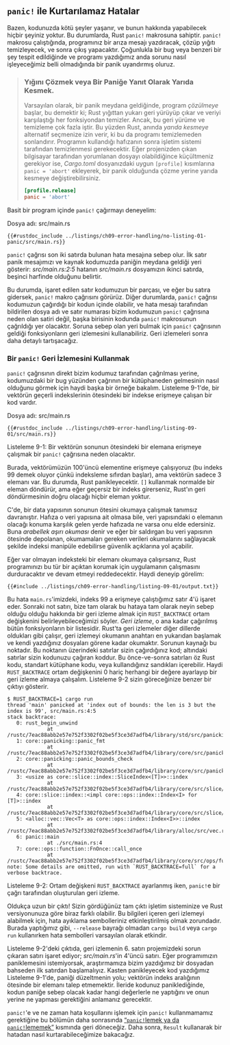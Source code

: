 ## `panic!` ile Kurtarılamaz Hatalar

Bazen, kodunuzda kötü şeyler yaşanır, ve bunun hakkında yapabilecek hiçbir şeyiniz
yoktur. Bu durumlarda, Rust `panic!` makrosuna sahiptir. `panic!` makrosu çalıştığında,
programınız bir arıza mesajı yazdıracak, çözüp yığıtı temizleyecek, ve sonra çıkış
yapacaktır. Çoğunlukla bir bug veya benzeri bir şey tespit edildiğinde ve programı
yazdığımız anda sorunu nasıl işleyeceğimiz belli olmadığında bir panik uyandırmış oluruz.

> ### Yığını Çözmek veya Bir Paniğe Yanıt Olarak Yarıda Kesmek.
>
> Varsayılan olarak, bir panik meydana geldiğinde, program *çözülmeye* başlar, bu
>demektir ki; Rust yığıttan yukarı geri yürüyüp çıkar ve veriyi karşılaştığı her fonksiyondan
>temizler. Ancak, bu geri yürüme ve temizleme çok fazla iştir. Bu yüzden Rust,
>anında *yarıda kesmeye* alternatif seçmenize izin verir, ki bu da programı temizlemeden
>sonlandırır. Programın kullandığı hafızanın sonra işletim sistemi tarafından temizlenmesi
>gerekecektir. Eğer projenizden çıkan bilgisayar tarafından yorumlanan dosyayı olabildiğince
>küçültmeniz gerekiyor ise, *Cargo.toml* dosyanızdaki uygun `[profile]` kısımlarına
>`panic = 'abort'` ekleyerek, bir panik olduğunda çözme yerine yarıda kesmeye
>değiştirebilirsiniz.
>
> ```toml
> [profile.release]
> panic = 'abort'
> ```

Basit bir program içinde `panic!` çağırmayı deneyelim:

<span class="filename">Dosya adı: src/main.rs</span>

```rust,should_panic,panics
{{#rustdoc_include ../listings/ch09-error-handling/no-listing-01-panic/src/main.rs}}
```

`panic!` çağrısı son iki satırda bulunan hata mesajına sebep olur. İlk satır panik
mesajımızı ve kaynak kodumuzda paniğin meydana geldiği yeri gösterir: *src/main.rs:2:5*
hatanın *src/main.rs* dosyamızın ikinci satırda, beşinci harfinde olduğunu belirtir.

Bu durumda, işaret edilen satır kodumuzun bir parçası, ve eğer bu satıra gidersek,
`panic!` makro çağrısını görürüz. Diğer durumlarda, `panic!` çağrısı kodumuzun
çağırdığı bir kodun içinde olabilir, ve hata mesajı tarafından bildirilen dosya
adı ve satır numarası bizim kodumuzun `panic!` çağrısına neden olan satiri değil,
başka birisinin kodunda `panic!` makrosunun çağrıldığı yer olacaktır. Soruna sebep
olan yeri bulmak için `panic!` çağrısının geldiği fonksiyonların geri izlemesini
kullanabiliriz. Geri izlemeleri sonra daha detaylı tartışacağız.

### Bir `panic!` Geri İzlemesini Kullanmak

`panic!` çağrısının direkt bizim kodumuz tarafından çağrılması yerine, kodumuzdaki
bir bug yüzünden çağrının bir kütüphaneden gelmesinin nasıl olduğunu görmek
için haydi başka bir örneğe bakalım. Listeleme 9-1'de, bir vektörün geçerli
indekslerinin ötesindeki bir indekse erişmeye çalışan bir kod vardır.

<span class="filename">Dosya adı: src/main.rs</span>

```rust,should_panic,panics
{{#rustdoc_include ../listings/ch09-error-handling/listing-09-01/src/main.rs}}
```

<span class="caption">Listeleme 9-1: Bir vektörün sonunun ötesindeki bir elemana
erişmeye çalışmak bir `panic!` çağrısına neden olacaktır.</span>

Burada, vektörümüzün 100'üncü elementine erişmeye çalışıyoruz (bu indeks 99
demek oluyor çünkü indeksleme sıfırdan başlar), ama vektörün sadece 3 elemanı var.
Bu durumda, Rust panikleyecektir. `[]` kullanmak normalde bir eleman döndürür,
ama eğer geçersiz bir indeks girerseniz, Rust'ın geri döndürmesinin doğru olacağı
hiçbir eleman yoktur.

C'de, bir data yapısının sonunun ötesini okumaya çalışmak tanımsız davranıştır.
Hafıza o veri yapısına ait olmasa bile, veri yapısındaki o elemanın olacağı konuma
karşılık gelen yerde hafızada ne varsa onu elde edersiniz. Buna *arabellek aşırı
okuması* denir ve eğer bir saldırgan bu veri yapısının ötesinde depolanan, okumamaları
gereken verileri okumalarını sağlayacak şekilde indeksi manipüle edebilirse güvenlik
açıklarına yol açabilir.

Eğer var olmayan indeksteki bir elemanı okumaya çalışırsanız, Rust programınızı bu
tür bir açıktan korumak için uygulamanın çalışmasını durduracaktır ve devam etmeyi
reddedecektir. Haydi deneyip görelim:

```console
{{#include ../listings/ch09-error-handling/listing-09-01/output.txt}}
```

Bu hata `main.rs`'imizdeki, indeks 99 a erişmeye çalıştığımız satır 4'ü işaret eder.
Sonraki not satırı, bize tam olarak bu hataya tam olarak neyin sebep olduğu olduğu hakkında
bir geri izleme almak için `RUST_BACKTRACE` ortam değişkenini belirleyebileceğimizi söyler.
*Geri izleme*, o ana kadar çağırılmış bütün fonksiyonların bir listesidir. Rust'ta
geri izlemeler diğer dillerde oldukları gibi çalışır, geri izlemeyi okumanın anahtarı en
yukarıdan başlamak ve kendi yazdığınız dosyaları görene kadar okumaktır. Sorunun kaynağı
bu noktadır. Bu noktanın üzerindeki satırlar sizin çağırdığınız kod; altındaki satırlar
sizin kodunuzu çağıran koddur. Bu önce-ve-sonra satırları öz Rust kodu, standart kütüphane
kodu, veya kullandığınız sandıkları içerebilir. Haydi `RUST_BACKTRACE` ortam değişkenini
0 hariç herhangi bir değere ayarlayıp bir geri izleme almaya çalışalım. Listeleme 9-2
sizin göreceğinize benzer bir çıktıyı gösterir.

<!-- manual-regeneration
cd listings/ch09-error-handling/listing-09-01
RUST_BACKTRACE=1 cargo run
copy the backtrace output below
check the backtrace number mentioned in the text below the listing
-->
```console
$ RUST_BACKTRACE=1 cargo run
thread 'main' panicked at 'index out of bounds: the len is 3 but the index is 99', src/main.rs:4:5
stack backtrace:
   0: rust_begin_unwind
             at /rustc/7eac88abb2e57e752f3302f02be5f3ce3d7adfb4/library/std/src/panicking.rs:483
   1: core::panicking::panic_fmt
             at /rustc/7eac88abb2e57e752f3302f02be5f3ce3d7adfb4/library/core/src/panicking.rs:85
   2: core::panicking::panic_bounds_check
             at /rustc/7eac88abb2e57e752f3302f02be5f3ce3d7adfb4/library/core/src/panicking.rs:62
   3: <usize as core::slice::index::SliceIndex<[T]>>::index
             at /rustc/7eac88abb2e57e752f3302f02be5f3ce3d7adfb4/library/core/src/slice/index.rs:255
   4: core::slice::index::<impl core::ops::index::Index<I> for [T]>::index
             at /rustc/7eac88abb2e57e752f3302f02be5f3ce3d7adfb4/library/core/src/slice/index.rs:15
   5: <alloc::vec::Vec<T> as core::ops::index::Index<I>>::index
             at /rustc/7eac88abb2e57e752f3302f02be5f3ce3d7adfb4/library/alloc/src/vec.rs:1982
   6: panic::main
             at ./src/main.rs:4
   7: core::ops::function::FnOnce::call_once
             at /rustc/7eac88abb2e57e752f3302f02be5f3ce3d7adfb4/library/core/src/ops/function.rs:227
note: Some details are omitted, run with `RUST_BACKTRACE=full` for a verbose backtrace.
```

<span class="caption">Listeleme 9-2: Ortam değişkeni `RUST_BACKTRACE` ayarlanmış iken, `panic!`e bir
çağrı tarafından oluşturulan geri izleme.</span>

Oldukça uzun bir çıktı! Sizin gördüğünüz tam çıktı işletim sisteminize ve Rust
versiyonunuza göre biraz farklı olabilir. Bu bilgileri içeren geri
izlemeyi alabilmek için, hata ayıklama sembolleriniz etkinleştirilmiş olmak
zorundadır. Burada yaptığımız gibi, `--release` bayrağı olmadan `cargo build`
veya `cargo run` kullanırken hata sembolleri varsayılan olarak etkindir.

Listeleme 9-2'deki çıktıda, geri izlemenin 6. satırı projemizdeki sorun
çıkaran satırı işaret ediyor; *src/main.rs*'in 4'üncü satırı. Eğer programımızın
paniklemesini istemiyorsak, araştırmamıza bizim yazdığımız bir dosyadan bahseden
ilk satırdan başlamalıyız. Kasten panikleyecek kod yazdığımız Listeleme 9-1'de,
paniği düzeltmenin yolu; vektörün indeks aralığının ötesinde bir elemanı talep
etmemektir. İleride kodunuz paniklediğinde, kodun paniğe sebep olacak kadar hangi
değerlerle ne yaptığını ve onun yerine ne yapması gerektiğini anlamanız gerecektir.

`panic!`'e ve ne zaman hata koşullarını işlemek için `panic!` kullanmamamız
gerektiğine bu bölümün daha sonrasında [“`panic!`lemek ya da
`panic!`lememek”][to-panic-or-not-to-panic] kısmında geri döneceğiz. Daha sonra,
`Result` kullanarak bir hatadan nasıl kurtarabileceğimize bakacağız.

[to-panic-or-not-to-panic]:
ch09-03-to-panic-or-not-to-panic.html#to-panic-or-not-to-panic




